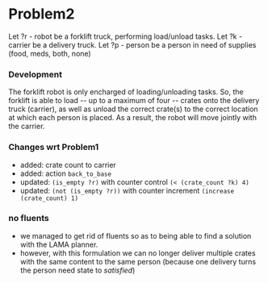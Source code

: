 # Problem2
Let ?r - robot be a forklift truck, performing load/unload tasks.
Let ?k - carrier be a delivery truck.
Let ?p - person be a person in need of supplies (food, meds, both, none)
### Development
The forklift robot is only encharged of loading/unloading tasks. So, the forklift is able to load -- up to a maximum of four -- crates onto the delivery truck (carrier), as well as unload the correct crate(s) to the correct location at which each person is placed. As a result, the robot will move jointly with the carrier.

### Changes wrt Problem1 
- added: crate count to carrier
- added: action `back_to_base`
- updated: `(is_empty ?r)` with counter control `(< (crate_count ?k) 4)`
- updated: `(not (is_empty ?r))` with counter increment `(increase (crate_count) 1)`

### no fluents
- we managed to get rid of fluents so as to being able to find a solution with the LAMA planner.
- however, with this formulation we can no longer deliver multiple crates with the same content to the same person (because one delivery turns the person need state to _satisfied_)